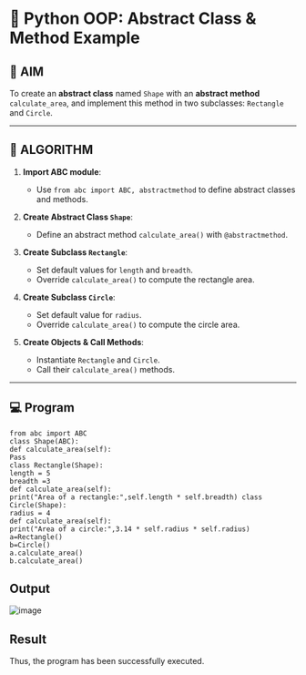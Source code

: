 # 🐍 Python OOP: Abstract Class & Method Example

## 🎯 AIM

To create an **abstract class** named `Shape` with an **abstract method** `calculate_area`, and implement this method in two subclasses: `Rectangle` and `Circle`.

---

## 🧠 ALGORITHM

1. **Import ABC module**:
   - Use `from abc import ABC, abstractmethod` to define abstract classes and methods.

2. **Create Abstract Class `Shape`**:
   - Define an abstract method `calculate_area()` with `@abstractmethod`.

3. **Create Subclass `Rectangle`**:
   - Set default values for `length` and `breadth`.
   - Override `calculate_area()` to compute the rectangle area.

4. **Create Subclass `Circle`**:
   - Set default value for `radius`.
   - Override `calculate_area()` to compute the circle area.

5. **Create Objects & Call Methods**:
   - Instantiate `Rectangle` and `Circle`.
   - Call their `calculate_area()` methods.

---

## 💻 Program
```
from abc import ABC 
class Shape(ABC): 
def calculate_area(self): 
Pass 
class Rectangle(Shape): 
length = 5 
breadth =3 
def calculate_area(self): 
print("Area of a rectangle:",self.length * self.breadth) class 
Circle(Shape): 
radius = 4 
def calculate_area(self): 
print("Area of a circle:",3.14 * self.radius * self.radius) 
a=Rectangle() 
b=Circle() 
a.calculate_area() 
b.calculate_area()
```
## Output
![image](https://github.com/user-attachments/assets/73dafa60-4edb-45b5-9a6e-93df315aaa0f)


## Result
 Thus, the program has been successfully executed. 

